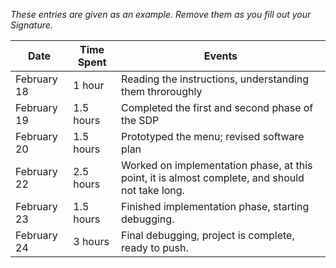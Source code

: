 *These entries are given as an example. Remove them as you fill out your Signature.*

| Date         | Time Spent | Events
|--------------|------------|--------------------
| February 18  | 1 hour     | Reading the instructions, understanding them throroughly
| February 19  | 1.5 hours  | Completed the first and second phase of the SDP
| February 20  | 1.5 hours  | Prototyped the menu; revised software plan
| February 22  | 2.5 hours  | Worked on implementation phase, at this point, it is almost complete, and should not take long.
| February 23  | 1.5 hours  | Finished implementation phase, starting debugging.
| February 24  | 3 hours    | Final debugging, project is complete, ready to push.
